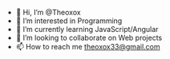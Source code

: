 - 👋 Hi, I’m @Theoxox
- 👀 I’m interested in Programming
- 🌱 I’m currently learning JavaScript/Angular
- 💞️ I’m looking to collaborate on Web projects
- 📫 How to reach me theoxox33@gmail.com

